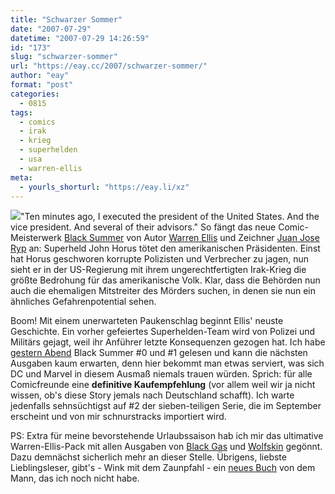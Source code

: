 ```yaml
---
title: "Schwarzer Sommer"
date: "2007-07-29"
datetime: "2007-07-29 14:26:59"
id: "173"
slug: "schwarzer-sommer"
url: "https://eay.cc/2007/schwarzer-sommer/"
author: "eay"
format: "post"
categories:
  - 0815
tags:
  - comics
  - irak
  - krieg
  - superhelden
  - usa
  - warren-ellis
meta:
  - yourls_shorturl: "https://eay.li/xz"
---
```


![](/uploads/2007/blacksummer.jpg)"Ten minutes ago, I executed the president of the United States. And the vice president. And several of their advisors." So fängt das neue Comic-Meisterwerk [Black Summer](http://www.blacksummer.net/) von Autor [Warren Ellis](http://en.wikipedia.org/wiki/Warren_Ellis) und Zeichner [Juan Jose Ryp](http://www.avatarpress.com/gallery/juanjo/index.html) an: Superheld John Horus tötet den amerikanischen Präsidenten. Einst hat Horus geschworen korrupte Polizisten und Verbrecher zu jagen, nun sieht er in der US-Regierung mit ihrem ungerechtfertigten Irak-Krieg die größte Bedrohung für das amerikanische Volk. Klar, dass die Behörden nun auch die ehemaligen Mitstreiter des Mörders suchen, in denen sie nun ein ähnliches Gefahrenpotential sehen.

Boom! Mit einem unerwarteten Paukenschlag beginnt Ellis' neuste Geschichte. Ein vorher gefeiertes Superhelden-Team wird von Polizei und Militärs gejagt, weil ihr Anführer letzte Konsequenzen gezogen hat. Ich habe [gestern Abend](http://twitter.com/Eay/statuses/173667172) Black Summer #0 und #1 gelesen und kann die nächsten Ausgaben kaum erwarten, denn hier bekommt man etwas serviert, was sich DC und Marvel in diesem Ausmaß niemals trauen würden. Sprich: für alle Comicfreunde eine **definitive Kaufempfehlung** (vor allem weil wir ja nicht wissen, ob's diese Story jemals nach Deutschland schafft). Ich warte jedenfalls sehnsüchtigst auf #2 der sieben-teiligen Serie, die im September erscheint und von mir schnurstracks importiert wird.

PS: Extra für meine bevorstehende Urlaubssaison hab ich mir das ultimative Warren-Ellis-Pack mit allen Ausgaben von [Black Gas](http://www.avatarpress.net/v/blackgas/) und [Wolfskin](http://www.avatarpress.net/v/wolfskin/) gegönnt. Dazu demnächst sicherlich mehr an dieser Stelle. Übrigens, liebste Lieblingsleser, gibt's - Wink mit dem Zaunpfahl - ein [neues Buch](http://www.amazon.de/exec/obidos/ASIN/0060723939/eayznet-21) von dem Mann, das ich noch nicht habe.
